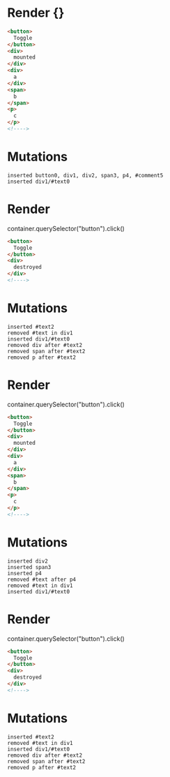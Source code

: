 # Render {}
```html
<button>
  Toggle
</button>
<div>
  mounted
</div>
<div>
  a
</div>
<span>
  b
</span>
<p>
  c
</p>
<!---->
```

# Mutations
```
inserted button0, div1, div2, span3, p4, #comment5
inserted div1/#text0
```


# Render 
container.querySelector("button").click()

```html
<button>
  Toggle
</button>
<div>
  destroyed
</div>
<!---->
```

# Mutations
```
inserted #text2
removed #text in div1
inserted div1/#text0
removed div after #text2
removed span after #text2
removed p after #text2
```


# Render 
container.querySelector("button").click()

```html
<button>
  Toggle
</button>
<div>
  mounted
</div>
<div>
  a
</div>
<span>
  b
</span>
<p>
  c
</p>
<!---->
```

# Mutations
```
inserted div2
inserted span3
inserted p4
removed #text after p4
removed #text in div1
inserted div1/#text0
```


# Render 
container.querySelector("button").click()

```html
<button>
  Toggle
</button>
<div>
  destroyed
</div>
<!---->
```

# Mutations
```
inserted #text2
removed #text in div1
inserted div1/#text0
removed div after #text2
removed span after #text2
removed p after #text2
```